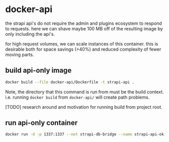 # docker-api

the strapi api's do not require the admin and plugins ecosystem to respond to requests.
here we can shave maybe 100 MB off of the resulting image by only including the api's.

for high request volumes, we can scale instances of this container.
this is desirable both for space savings (>40%) and reduced complexity of fewer moving parts.

## build api-only image

```bash
docker build --file docker-api/Dockerfile -t strapi-api .
```

Note, the directory that this command is run from must be the build context.
i.e. running `docker build` from `docker-api/` will create path problems.

[TODO] research around and motivation for running build from project root.

## run api-only container

```bash
docker run -d -p 1337:1337 --net strapi-db-bridge --name strapi-api-ok strapi-api
```
